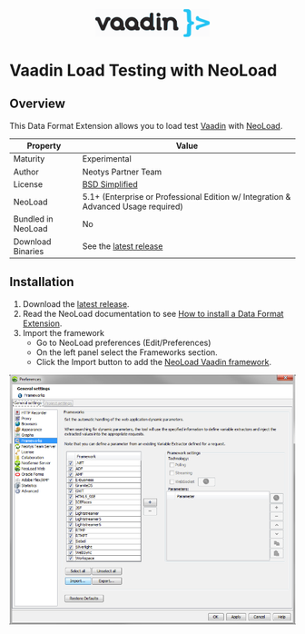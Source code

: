 <p align="center"><img src="/screenshots/vaadin.png" width="40%" alt="Dynatrace Logo" /></p>

# Vaadin Load Testing with NeoLoad

## Overview

This Data Format Extension allows you to load test [Vaadin](https://vaadin.com/) with [NeoLoad](https://www.neotys.com/neoload/overview).

| Property | Value |
| -----| -------------- |
| Maturity | Experimental |
| Author   | Neotys Partner Team |
| License  | [BSD Simplified](https://www.neotys.com/documents/legal/bsd-neotys.txt) |
| NeoLoad  | 5.1+ (Enterprise or Professional Edition w/ Integration & Advanced Usage required)|
| Bundled in NeoLoad | No
| Download Binaries | See the [latest release](https://github.com/Neotys-Labs/Vaadin/releases/latest)

## Installation

1. Download the [latest release](https://github.com/Neotys-Labs/Vaadin/releases/latest).
1. Read the NeoLoad documentation to see [How to install a Data Format Extension](https://www.neotys.com/documents/doc/neoload/latest/en/html/#6232.htm).
1. Import the framework
    * Go to NeoLoad preferences (Edit/Preferences)
    * On the left panel select the Frameworks section.
    * Click the Import button to add the [NeoLoad Vaadin framework](files/Vaadin.xml.zip).
    
<p align="center"><img src="/screenshots/framework.png" alt="Frameworks" /></p>
